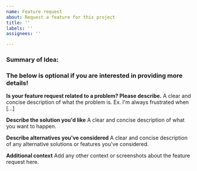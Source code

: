 ```yaml
---
name: Feature request
about: Request a feature for this project
title: ''
labels: ''
assignees: ''

---
```


### Summary of Idea:

### The below is optional if you are interested in providing more details!

**Is your feature request related to a problem? Please describe.**
A clear and concise description of what the problem is. Ex. I'm always frustrated when [...]

**Describe the solution you'd like**
A clear and concise description of what you want to happen.

**Describe alternatives you've considered**
A clear and concise description of any alternative solutions or features you've considered.

**Additional context**
Add any other context or screenshots about the feature request here.
